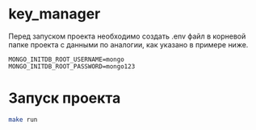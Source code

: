 # key_manager

Перед запуском проекта необходимо создать .env файл в корневой папке проекта с данными по аналогии, как указано в
примере ниже.

```
MONGO_INITDB_ROOT_USERNAME=mongo
MONGO_INITDB_ROOT_PASSWORD=mongo123
```

# Запуск проекта

~~~bash
make run
